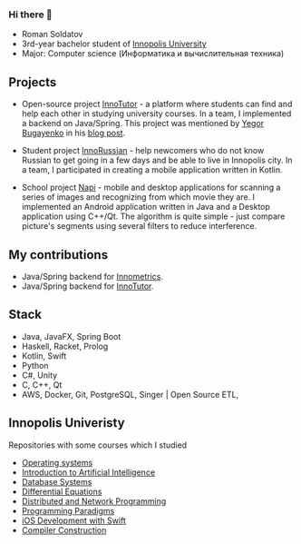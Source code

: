 ### Hi there 👋

- Roman Soldatov
- 3rd-year bachelor student of [Innopolis University](https://innopolis.university/en/)
- Major: Computer science (Информатика и вычислительная техника)

## Projects
- Open-source project [InnoTutor](https://github.com/InnoTutor/README) - a platform where students can find and help each other in studying university courses. In a team, I implemented a backend on Java/Spring. This project was mentioned by [Yegor Bugayenko](https://github.com/yegor256) in his [blog post](https://www.yegor256.com/2021/12/01/teaching.html).

- Student project [InnoRussian](https://github.com/SMore-Napi/InnoRussian) - help newcomers who do not know Russian to get going in a few days and be able to live in Innopolis city. In a team, I participated in creating a mobile application written in Kotlin.

- School project [Napi](https://github.com/SMore-Napi/Napi) - mobile and desktop applications for scanning a series of images and recognizing from which movie they are. I implemented an Android application written in Java and a Desktop application using C++/Qt. The algorithm is quite simple - just compare picture's segments using several filters to reduce interference.

## My contributions
- Java/Spring backend for [Innometrics](https://github.com/InnopolisUniversity/innometrics-java-backend).
- Java/Spring backend for [InnoTutor](https://github.com/InnoTutor).

## Stack
- Java, JavaFX, Spring Boot
- Haskell, Racket, Prolog 
- Kotlin, Swift
- Python
- C#, Unity
- C, C++, Qt
- AWS, Docker, Git, PostgreSQL, Singer | Open Source ETL,

## Innopolis Univeristy
Repositories with some courses which I studied
- [Operating systems](https://github.com/SMore-Napi/OS_Innopolis)
- [Introduction to Artificial Intelligence](https://github.com/SMore-Napi/AI_Innopolis)
- [Database Systems](https://github.com/SMore-Napi/DB_Innopolis)
- [Differential Equations](https://github.com/SMore-Napi/DE_Innopolis)
- [Distributed and Network Programming](https://github.com/SMore-Napi/DNP_Innopolis)
- [Programming Paradigms](https://github.com/SMore-Napi/PP_Innopolis)
- [iOS Development with Swift](https://github.com/SMore-Napi/iOSFundamentals)
- [Compiler Construction](https://github.com/SMore-Napi/Compilers_Innopolis)

<!--
- 🔭 I’m currently working on ...
- 🌱 I’m currently learning ...
- 👯 I’m looking to collaborate on ...
- 🤔 I’m looking for help with ...
- 💬 Ask me about ...
- 📫 How to reach me: ...
- 😄 Pronouns: ...
- ⚡ Fun fact: ...
-->

